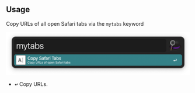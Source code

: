 ## Usage

Copy URLs of all open Safari tabs via the `mytabs` keyword

![Keyword to copy tabs](images/keyword.png)

* <kbd>↩</kbd> Copy URLs.
